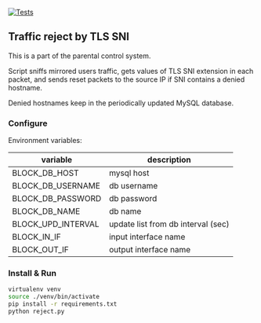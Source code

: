 [![Tests](https://github.com/sir-go/tls-reject/actions/workflows/python-app.yml/badge.svg)](https://github.com/sir-go/tls-reject/actions/workflows/python-app.yml)

## Traffic reject by TLS SNI

This is a part of the parental control system. 

Script sniffs mirrored users traffic, gets values of TLS SNI extension in each packet, 
and sends reset packets to the source IP if SNI contains a denied hostname.

Denied hostnames keep in the periodically updated MySQL database.

### Configure

Environment variables:

| variable           | description                        |
|--------------------|------------------------------------|
| BLOCK_DB_HOST      | mysql host                         |
| BLOCK_DB_USERNAME  | db username                        |
| BLOCK_DB_PASSWORD  | db password                        |
| BLOCK_DB_NAME      | db name                            |
| BLOCK_UPD_INTERVAL | update list from db interval (sec) |
| BLOCK_IN_IF        | input interface name               |
| BLOCK_OUT_IF       | output interface name              |


### Install & Run
```bash
virtualenv venv
source ./venv/bin/activate
pip install -r requirements.txt
python reject.py
```
